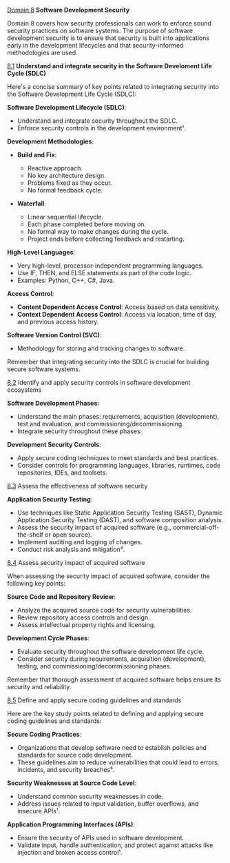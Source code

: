 [Domain 8](#domain8-top) **Software Development Security**

Domain 8 covers how security professionals can work to enforce sound security practices on software systems. The purpose of software development security is to ensure that security is built into applications early in the development lifecycles and that security-informed methodologies are used.

[8.1](#8.1) **Understand and integrate security in the Software Develoment Life Cycle (SDLC)**

Here's a concise summary of key points related to integrating security into the Software Development Life Cycle (SDLC):

**Software Development Lifecycle (SDLC)**:
   - Understand and integrate security throughout the SDLC.
   - Enforce security controls in the development environment¹.

**Development Methodologies**:
   - **Build and Fix**:
     - Reactive approach.
     - No key architecture design.
     - Problems fixed as they occur.
     - No formal feedback cycle.
    
   - **Waterfall**:
     - Linear sequential lifecycle.
     - Each phase completed before moving on.
     - No formal way to make changes during the cycle.
     - Project ends before collecting feedback and restarting.

**High-Level Languages**:
   - Very high-level, processor-independent programming languages.
   - Use IF, THEN, and ELSE statements as part of the code logic.
   - Examples: Python, C++, C#, Java.

**Access Control**:
   - **Content Dependent Access Control**: Access based on data sensitivity.
   - **Context Dependent Access Control**: Access via location, time of day, and previous access history.

**Software Version Control (SVC)**:
   - Methodology for storing and tracking changes to software.

Remember that integrating security into the SDLC is crucial for building secure software systems. 

[8.2](#8.2) Identify and apply security controls in software development ecosystems

**Software Development Phases:**
- Understand the main phases: requirements, acquisition (development), test and evaluation, and commissioning/decommissioning.
- Integrate security throughout these phases.

**Development Security Controls**:
- Apply secure coding techniques to meet standards and best practices.
- Consider controls for programming languages, libraries, runtimes, code repositories, IDEs, and toolsets.


[8.3](#8.3) Assess the effectiveness of software security

**Application Security Testing**:
   - Use techniques like Static Application Security Testing (SAST), Dynamic Application Security Testing (DAST), and software composition analysis.
   - Assess the security impact of acquired software (e.g., commercial-off-the-shelf or open source).
   - Implement auditing and logging of changes.
   - Conduct risk analysis and mitigation⁴.

[8.4](#8.4) Assess security impact of acquired software

When assessing the security impact of acquired software, consider the following key points:

**Source Code and Repository Review**:
   - Analyze the acquired source code for security vulnerabilities.
   - Review repository access controls and design.
   - Assess intellectual property rights and licensing.

**Development Cycle Phases**:
   - Evaluate security throughout the software development life cycle.
   - Consider security during requirements, acquisition (development), testing, and commissioning/decommissioning phases.

Remember that thorough assessment of acquired software helps ensure its security and reliability.


[8.5](#8.5) Define and apply secure coding guidelines and standards

Here are the key study points related to defining and applying secure coding guidelines and standards:

**Secure Coding Practices**:
   - Organizations that develop software need to establish policies and standards for source code development.
   - These guidelines aim to reduce vulnerabilities that could lead to errors, incidents, and security breaches⁵.

**Security Weaknesses at Source Code Level**:
   - Understand common security weaknesses in code.
   - Address issues related to input validation, buffer overflows, and insecure APIs¹.

**Application Programming Interfaces (APIs)**:
   - Ensure the security of APIs used in software development.
   - Validate input, handle authentication, and protect against attacks like injection and broken access control¹.

